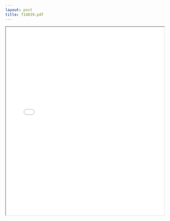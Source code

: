 ```yaml
---
layout: post
title: f14039.pdf
---
```


<div class="pdf-container">
<iframe src="/ea/assets/pdfs/f14039.pdf" height="600" width="100%" allowFullScreen="true"></iframe>
</div>

